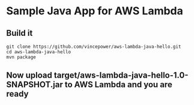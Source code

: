 # Sample Java App for AWS Lambda

## Build it

```
git clone https://github.com/vincepower/aws-lambda-java-hello.git
cd aws-lambda-java-hello
mvn package
```

## Now upload target/aws-lambda-java-hello-1.0-SNAPSHOT.jar to AWS Lambda and you are ready


